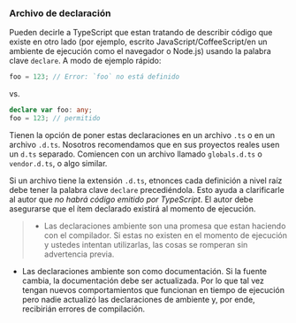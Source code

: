 ### Archivo de declaración
Pueden decirle a TypeScript que estan tratando de describir código que existe en otro lado (por ejemplo, escrito JavaScript/CoffeeScript/en un ambiente de ejecución como el navegador o Node.js) usando la palabra clave `declare`. A modo de ejemplo rápido:

```ts
foo = 123; // Error: `foo` no está definido
```
vs.
```ts
declare var foo: any;
foo = 123; // permitido
```

Tienen la opción de poner estas declaraciones en un archivo `.ts` o en un archivo `.d.ts`. Nosotros recomendamos que en sus proyectos reales usen un `d.ts` separado. Comiencen con un archivo llamado `globals.d.ts` o `vendor.d.ts`, o algo similar.

Si un archivo tiene la extensión `.d.ts`, etnonces cada definición a nivel raíz debe tener la palabra clave `declare` precediéndola. Esto ayuda a clarificarle al autor que *no habrá código emitido por TypeScript*. El autor debe asegurarse que el ítem declarado existirá al momento de ejecución.

> * Las declaraciones ambiente son una promesa que estan haciendo con el compilador. Si estas no existen en el momento de ejecución y ustedes intentan utilizarlas, las cosas se romperan sin advertencia previa.
* Las declaraciones ambiente son como documentación. Si la fuente cambia, la documentación debe ser actualizada. Por lo que tal vez tengan nuevos comportamientos que funcionan en tiempo de ejecución pero nadie actualizó las declaraciones de ambiente y, por ende, recibirián errores de compilación.
